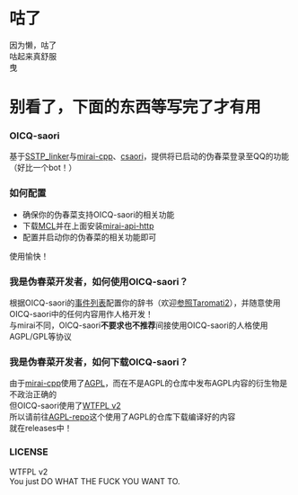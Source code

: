 # 咕了  
因为懒，咕了  
咕起来真舒服  
曳  

# 别看了，下面的东西等写完了才有用  

### OICQ-saori  
基于[SSTP_linker]( https://github.com/Taromati2/SSTP_linker )与[mirai-cpp]( https://github.com/cyanray/mirai-cpp )、[csaori]( https://github.com/ponapalt/csaori )，提供将已启动的伪春菜登录至QQ的功能（好比一个bot！）  

### 如何配置  
- 确保你的伪春菜支持OICQ-saori的相关功能  
- 下载[MCL]( https://github.com/iTXTech/mirai-console-loader )并在上面安装[mirai-api-http]( https://github.com/project-mirai/mirai-api-http )  
- 配置并启动你的伪春菜的相关功能即可  

使用愉快！  

### 我是伪春菜开发者，如何使用OICQ-saori？  
根据OICQ-saori的[事件列表]( ./docs/shiori_event_list.md )配置你的辞书（欢迎[参照Taromati2]( https://github.com/Taromati2/ghost/tree/master/master/dic/communicate/other_app/OICQ/events.dic )），并随意使用OICQ-saori中的任何内容用作人格开发！  
与mirai不同，OICQ-saori**不要求也不推荐**间接使用OICQ-saori的人格使用AGPL/GPL等协议  

### 我是伪春菜开发者，如何下载OICQ-saori？  
由于[mirai-cpp]( https://github.com/cyanray/mirai-cpp )使用了[AGPL]( https://www.gnu.org/licenses/agpl-3.0.html )，而在不是AGPL的仓库中发布AGPL内容的衍生物是不政治正确的  
但OICQ-saori使用了[WTFPL v2]( ./LICENSE )  
所以请前往[AGPL-repo]( https://github.com/steve02081504/AGPL-repo/releases/tag/OICQ-saori )这个使用了AGPL的仓库下载编译好的内容  
就在releases中！  

### LICENSE  
WTFPL v2  
You just DO WHAT THE FUCK YOU WANT TO.  
